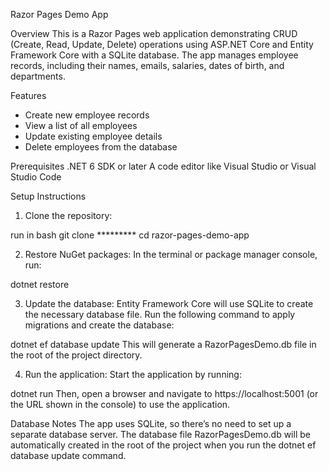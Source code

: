Razor Pages Demo App

Overview
This is a Razor Pages web application demonstrating CRUD 
(Create, Read, Update, Delete) operations using ASP.NET Core and 
Entity Framework Core with a SQLite database. The app manages employee records, 
including their names, emails, salaries, dates of birth, and departments.

Features
- Create new employee records
- View a list of all employees
- Update existing employee details
- Delete employees from the database

Prerequisites
.NET 6 SDK or later
A code editor like Visual Studio or Visual Studio Code

Setup Instructions
1. Clone the repository:

run in bash
git clone *********
cd razor-pages-demo-app

2. Restore NuGet packages:
In the terminal or package manager console, run:

dotnet restore

3. Update the database:
Entity Framework Core will use SQLite to create the necessary database file. 
Run the following command to apply migrations and create the database:

dotnet ef database update
This will generate a RazorPagesDemo.db file in the root of the project directory.

4. Run the application:
Start the application by running:

dotnet run
Then, open a browser and navigate to https://localhost:5001 (or the URL shown in the console) to use the application.

Database Notes
The app uses SQLite, so there’s no need to set up a separate database server.
The database file RazorPagesDemo.db will be automatically created in the root of the project when you run the dotnet ef database update command.